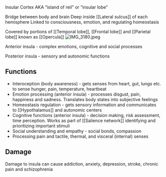 Insular Cortex
AKA “island of reil” or “insular lobe”

Bridge between body and brain
Deep inside \[\[Lateral sulcus]] of each hemisphere
Linked to consciousness, emotion, and regulating homeostasis

Covered by portions of \[\[Temporal lobe]], \[\[Frontal lobe]] and \[\[Parietal lobe]] known as \[\[Opercula]]
![IMG\_3180.jpeg](img_3180.jpeg)

Anterior insula - complex emotions, cognitive and social processes

Posterior insula - sensory and autonomic functions

## Functions

* Interoception (body awareness) - gets senses from heart, gut, lungs etc. to sense hunger, pain, temperature, heartbeat
* Emotion processing (anterior insula) - processes disgust, pain, happiness and sadness. Translates body states into subjective feelings
* Homeostasis regulation - gets sensory information and communicates to \[\[Hypothalamus]] and autonomic centers
* Cognitive functions (anterior insula) - decision making, risk assessment, time perception. Works as part of \[\[Salience network]] identifying and prioritizing important stimuli
* Social understanding and empathy - social bonds, compassion
* Processing pain and tactile, thermal, and visceral (internal) senses

## Damage

Damage to insula can cause addiction, anxiety, depression, stroke, chronic pain and schizophrenia
